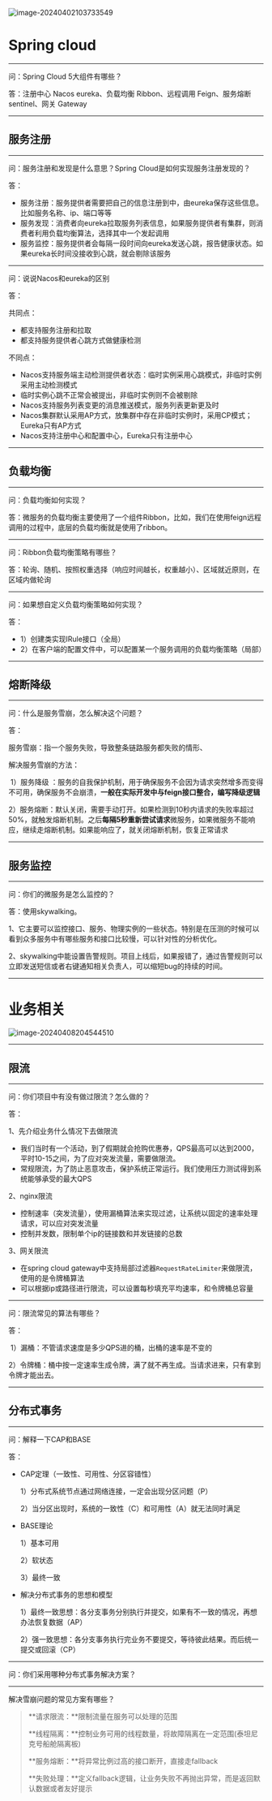  

![image-20240402103733549](https://s2.loli.net/2024/09/18/rXL12k6ZCfSQc4N.png)

# Spring cloud

---

问：Spring Cloud 5大组件有哪些？

答：注册中心 Nacos  eureka、负载均衡 Ribbon、远程调用 Feign、服务熔断 sentinel、网关 Gateway

---

## 服务注册

---

问：服务注册和发现是什么意思？Spring Cloud是如何实现服务注册发现的？

答：

* 服务注册：服务提供者需要把自己的信息注册到中，由eureka保存这些信息。比如服务名称、ip、端口等等
* 服务发现：消费者向eureka拉取服务列表信息，如果服务提供者有集群，则消费者利用负载均衡算法，选择其中一个发起调用
* 服务监控：服务提供者会每隔一段时间向eureka发送心跳，报告健康状态。如果eureka长时间没接收到心跳，就会剔除该服务

---

问：说说Nacos和eureka的区别

答：

共同点：

* 都支持服务注册和拉取
* 都支持服务提供者心跳方式做健康检测

不同点：

* Nacos支持服务端主动检测提供者状态：临时实例采用心跳模式，非临时实例采用主动检测模式
* 临时实例心跳不正常会被提出，非临时实例则不会被剔除
* Nacos支持服务列表变更的消息推送模式，服务列表更新更及时
* Nacos集群默认采用AP方式，放集群中存在非临时实例时，采用CP模式；Eureka只有AP方式
* Nacos支持注册中心和配置中心，Eureka只有注册中心

---

## 负载均衡

---

问：负载均衡如何实现？

答：微服务的负载均衡主要使用了一个组件Ribbon，比如，我们在使用feign远程调用的过程中，底层的负载均衡就是使用了ribbon。

---

问：Ribbon负载均衡策略有哪些？

答：轮询、随机、按照权重选择（响应时间越长，权重越小）、区域就近原则，在区域内做轮询

---

问：如果想自定义负载均衡策略如何实现？

答：

* 1）创建类实现IRule接口（全局）
* 2）在客户端的配置文件中，可以配置某一个服务调用的负载均衡策略（局部）

---

## 熔断降级

---

问：什么是服务雪崩，怎么解决这个问题？

答：

服务雪崩：指一个服务失败，导致整条链路服务都失败的情形、

解决服务雪崩的方法：

​	1）服务降级 ：服务的自我保护机制，用于确保服务不会因为请求突然增多而变得不可用，确保服务不会崩溃，**一般在实际开发中与feign接口整合，编写降级逻辑**

​	2）服务熔断：默认关闭，需要手动打开。如果检测到10秒内请求的失败率超过50%，就触发熔断机制。之后**每隔5秒重新尝试请求**微服务，如果微服务不能响应，继续走熔断机制。如果能响应了，就关闭熔断机制，恢复正常请求

---

## 服务监控

---

问：你们的微服务是怎么监控的？

答：使用skywalking。

1、它主要可以监控接口、服务、物理实例的一些状态。特别是在压测的时候可以看到众多服务中有哪些服务和接口比较慢，可以针对性的分析优化。

2、skywalking中能设置告警规则。项目上线后，如果报错了，通过告警规则可以立即发送短信或者右键通知相关负责人，可以缩短bug的持续的时间。

---

# 业务相关

![image-20240408204544510](https://s2.loli.net/2024/09/18/u1OoJ4pigABRa3q.png)

---

## 限流

---

问：你们项目中有没有做过限流？怎么做的？

答：

1、先介绍业务什么情况下去做限流

* 我们当时有一个活动，到了假期就会抢购优惠券，QPS最高可以达到2000，平时10-15之间，为了应对突发流量，需要做限流。
* 常规限流，为了防止恶意攻击，保护系统正常运行。我们使用压力测试得到系统能够承受的最大QPS

2、nginx限流

* 控制速率（突发流量），使用漏桶算法来实现过滤，让系统以固定的速率处理请求，可以应对突发流量
* 控制并发数，限制单个ip的链接数和并发链接的总数

3、网关限流

* 在spring cloud gateway中支持局部过滤器`RequestRateLimiter`来做限流，使用的是令牌桶算法
* 可以根据ip或路径进行限流，可以设置每秒填充平均速率，和令牌桶总容量

---

问：限流常见的算法有哪些？

答：

​	1）漏桶：不管请求速度是多少QPS进的桶，出桶的速率是不变的

​	2）令牌桶：桶中按一定速率生成令牌，满了就不再生成。当请求进来，只有拿到令牌才能出去。

---

## 分布式事务

---

问：解释一下CAP和BASE

答：

* CAP定理（一致性、可用性、分区容错性）

  1）分布式系统节点通过网络连接，一定会出现分区问题（P）

  2）当分区出现时，系统的一致性（C）和可用性（A）就无法同时满足

* BASE理论

  1）基本可用

  2）软状态

  3）最终一致

* 解决分布式事务的思想和模型

  1）最终一致思想：各分支事务分别执行并提交，如果有不一致的情况，再想办法恢复数据（AP）

  2）强一致思想：各分支事务执行完业务不要提交，等待彼此结果。而后统一提交或回滚（CP）

---

问：你们采用哪种分布式事务解决方案？

---

解决雪崩问题的常见方案有哪些？

> **请求限流：**限制流量在服务可以处理的范围
>
> **线程隔离：**控制业务可用的线程数量，将故障隔离在一定范围(泰坦尼克号船舱隔离板)
>
> **服务熔断：**将异常比例过高的接口断开，直接走fallback
>
> **失败处理：**定义fallback逻辑，让业务失败不再抛出异常，而是返回默认数据或者友好提示
